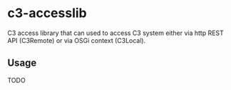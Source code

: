 c3-accesslib
============

C3 access library that can used to access C3 system either via http REST API (C3Remote) or via OSGi context (C3Local).

Usage
-----

TODO
